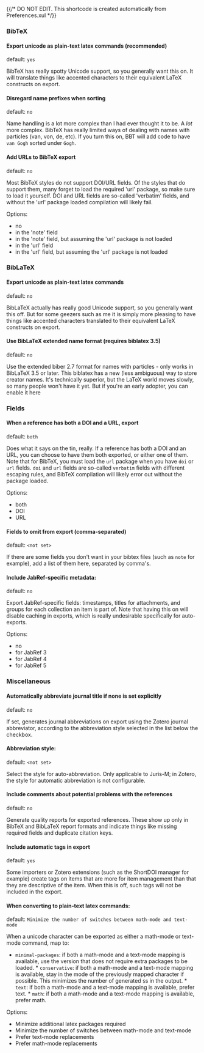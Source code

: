 {{/* DO NOT EDIT. This shortcode is created automatically from Preferences.xul */}}
### BibTeX

#### Export unicode as plain-text latex commands (recommended)

default: `yes`

BibTeX has really spotty Unicode support, so you generally want this on. It will translate things like accented characters to their equivalent LaTeX constructs on export.

#### Disregard name prefixes when sorting

default: `no`

Name handling is a lot more complex than I had ever thought it to be. A *lot* more complex. BibTeX has really limited ways of dealing with names with particles (van, von, de, etc). If you turn this on, BBT will add code to have `van Gogh` sorted under `Gogh`.

#### Add URLs to BibTeX export

default: `no`

Most BibTeX styles do not support DOI/URL fields. Of the styles that do support them, many forget to load the required 'url' package, so make sure to load it yourself. DOI and URL fields are so-called 'verbatim' fields, and without the 'url' package loaded compilation will likely fail.

Options:

* no
* in the 'note' field
* in the 'note' field, but assuming the 'url' package is not loaded
* in the 'url' field
* in the 'url' field, but assuming the 'url' package is not loaded

### BibLaTeX

#### Export unicode as plain-text latex commands

default: `no`

BibLaTeX actually has really good Unicode support, so you generally want this off. But for some geezers such as me it is simply more pleasing to have things like accented characters translated to their equivalent LaTeX constructs on export.

#### Use BibLaTeX extended name format (requires biblatex 3.5)

default: `no`

Use the extended biber 2.7 format for names with particles - only works in BibLaTeX 3.5 or later. This biblatex has a new (less ambiguous) way to store creator names. It's technically superior, but the LaTeX world moves slowly, so many people won't have it yet. But if you're an early adopter, you can enable it here

### Fields

#### When a reference has both a DOI and a URL, export

default: `both`

Does what it says on the tin, really. If a reference has both a DOI and an URL, you can choose to have them both exported, or either one of them. Note that for BibTeX, you must load the `url` package when you have `doi` or `url` fields. `doi` and `url` fields are so-called `verbatim` fields with different escaping rules, and BibTeX compilation will likely error out without the package loaded.

Options:

* both
* DOI
* URL

#### Fields to omit from export (comma-separated)

default: `<not set>`

If there are some fields you don't want in your bibtex files (such as `note` for example), add a list of them here, separated by comma's.

#### Include JabRef-specific metadata:

default: `no`

Export JabRef-specific fields: timestamps, titles for attachments, and groups for each collection an item is part of. Note that having this on will disable caching in exports, which is really undesirable specifically for auto-exports.

Options:

* no
* for JabRef 3
* for JabRef 4
* for JabRef 5

### Miscellaneous

#### Automatically abbreviate journal title if none is set explicitly

default: `no`

If set, generates journal abbreviations on export using the Zotero journal abbreviator, according to the abbreviation style selected in the list below the checkbox.

#### Abbreviation style:

default: `<not set>`

Select the style for auto-abbreviation. Only applicable to Juris-M; in Zotero, the style for automatic abbreviation is not configurable.

#### Include comments about potential problems with the references

default: `no`

Generate quality reports for exported references. These show up only in BibTeX and BibLaTeX report formats and indicate things like missing required fields and duplicate citation keys.

#### Include automatic tags in export

default: `yes`

Some importers or Zotero extensions (such as the ShortDOI manager for example) create tags on items that are more for item management than that they are descriptive of the item. When this is off, such tags will not be included in the export.

#### When converting to plain-text latex commands:

default: `Minimize the number of switches between math-mode and text-mode`

When a unicode character can be exported as either a math-mode or text-mode command, map to:

* `minimal-packages`: if both a math-mode and a text-mode mapping is available, use the version that does not require extra packages to be loaded. * `conservative`: if both a math-mode and a text-mode mapping is available, stay in the mode of the previously mapped character if possible. This minimizes the number of generated `$`s in the output. * `text`: if both a math-mode and a text-mode mapping is available, prefer text. * `math`: if both a math-mode and a text-mode mapping is available, prefer math.

Options:

* Minimize additional latex packages required
* Minimize the number of switches between math-mode and text-mode
* Prefer text-mode replacements
* Prefer math-mode replacements


